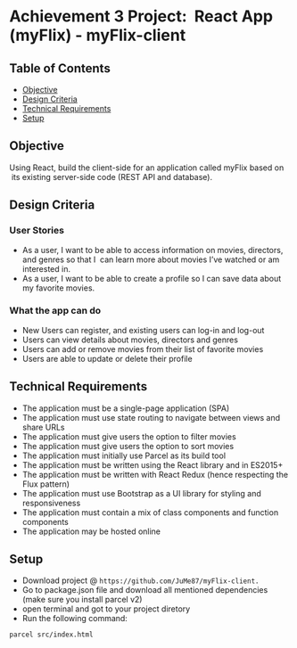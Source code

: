 # Achievement 3 Project:  React App (myFlix) - myFlix-client

## Table of Contents

-   [Objective](#Objective)
-   [Design Criteria](#Design-criteria)
-   [Technical Requirements](#Technical-Requirements)
-   [Setup](#setup)

## Objective

Using React, build the client-side for an application called myFlix based on  its existing server-side code (REST API and database).

## Design Criteria

### User Stories

-   As a user, I want to be able to access information on movies, directors, and genres so that I  can learn more about movies I’ve watched or am interested in.
-   As a user, I want to be able to create a profile so I can save data about my favorite movies.

### What the app can do

-   New Users can register, and existing users can log-in and log-out
-   Users can view details about movies, directors and genres
-   Users can add or remove movies from their list of favorite movies
-   Users are able to update or delete their profile

## Technical Requirements

-   The application must be a single-page application (SPA)
-   The application must use state routing to navigate between views and share URLs
-   The application must give users the option to filter movies
-   The application must give users the option to sort movies
-   The application must initially use Parcel as its build tool
-   The application must be written using the React library and in ES2015+
-   The application must be written with React Redux (hence respecting the Flux pattern)
-   The application must use Bootstrap as a UI library for styling and responsiveness
-   The application must contain a mix of class components and function components
-   The application may be hosted online

## Setup

-   Download project @ `https://github.com/JuMe87/myFlix-client.`
-   Go to package.json file and download all mentioned dependencies (make sure you install parcel v2)
-   open terminal and got to your project diretory
-   Run the following command:

```bash
parcel src/index.html
```
